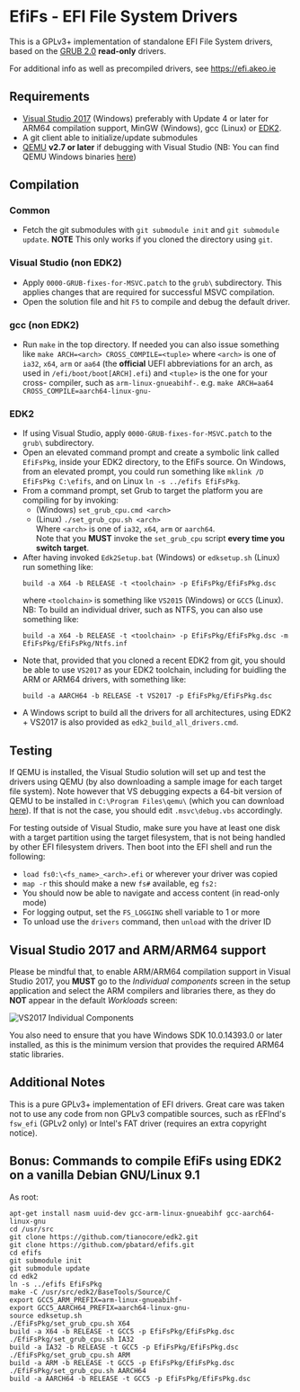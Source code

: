 EfiFs - EFI File System Drivers
===============================

This is a GPLv3+ implementation of standalone EFI File System drivers, based on
the [GRUB 2.0](http://www.gnu.org/software/grub/) __read-only__ drivers.

For additional info as well as precompiled drivers, see https://efi.akeo.ie

## Requirements

* [Visual Studio 2017](https://www.visualstudio.com/vs/community/) (Windows)
  preferably with Update 4 or later for ARM64 compilation support, MinGW
  (Windows), gcc (Linux) or [EDK2](https://github.com/tianocore/edk2).
* A git client able to initialize/update submodules
* [QEMU](http://www.qemu.org) __v2.7 or later__ if debugging with Visual Studio
  (NB: You can find QEMU Windows binaries [here](https://qemu.weilnetz.de/w64/))

## Compilation

### Common

* Fetch the git submodules with `git submodule init` and `git submodule update`.
  __NOTE__ This only works if you cloned the directory using `git`.

### Visual Studio (non EDK2)

* Apply `0000-GRUB-fixes-for-MSVC.patch` to the `grub\` subdirectory. This
  applies changes that are required for successful MSVC compilation.
* Open the solution file and hit `F5` to compile and debug the default driver.

### gcc (non EDK2)

* Run `make` in the top directory. If needed you can also issue something like
  `make ARCH=<arch> CROSS_COMPILE=<tuple>` where `<arch>` is one of `ia32`,
  `x64`, `arm` or `aa64` (the __official__ UEFI abbreviations for an arch, as
  used in `/efi/boot/boot[ARCH].efi`) and `<tuple>` is the one for your cross-
  compiler, such as `arm-linux-gnueabihf-`.
  e.g. `make ARCH=aa64 CROSS_COMPILE=aarch64-linux-gnu-`

### EDK2

* If using Visual Studio, apply `0000-GRUB-fixes-for-MSVC.patch` to the `grub\`
  subdirectory.
* Open an elevated command prompt and create a symbolic link called `EfiFsPkg`,
  inside your EDK2 directory, to the EfiFs source. On Windows, from an elevated
  prompt, you could run something like `mklink /D EfiFsPkg C:\efifs`, and on
  Linux `ln -s ../efifs EfiFsPkg`.
* From a command prompt, set Grub to target the platform you are compiling for
  by invoking:
  * (Windows) `set_grub_cpu.cmd <arch>`
  * (Linux) `./set_grub_cpu.sh <arch>`  
  Where `<arch>` is one of `ia32`, `x64`, `arm` or `aarch64`.  
  Note that you __MUST__ invoke the `set_grub_cpu` script __every time you
  switch target__.
* After having invoked `Edk2Setup.bat` (Windows) or `edksetup.sh` (Linux) run
  something like:  
  ```
  build -a X64 -b RELEASE -t <toolchain> -p EfiFsPkg/EfiFsPkg.dsc
  ```  
  where `<toolchain>` is something like `VS2015` (Windows) or `GCC5` (Linux).  
  NB: To build an individual driver, such as NTFS, you can also use something
  like:  
  ```
  build -a X64 -b RELEASE -t <toolchain> -p EfiFsPkg/EfiFsPkg.dsc -m EfiFsPkg/EfiFsPkg/Ntfs.inf
  ```
* Note that, provided that you cloned a recent EDK2 from git, you should be able
  to use `VS2017` as your EDK2 toolchain, including for buidling the ARM or 
  ARM64 drivers, with something like:
  ```
  build -a AARCH64 -b RELEASE -t VS2017 -p EfiFsPkg/EfiFsPkg.dsc
  ```
* A Windows script to build all the drivers for all architectures, using EDK2 +
  VS2017 is also provided as `edk2_build_all_drivers.cmd`.

## Testing

If QEMU is installed, the Visual Studio solution will set up and test the
drivers using QEMU (by also downloading a sample image for each target file
system). Note however that VS debugging expects a 64-bit version of QEMU to be
installed in `C:\Program Files\qemu\` (which you can download [here](https://qemu.weilnetz.de/w64/)).
If that is not the case, you should edit `.msvc\debug.vbs` accordingly.

For testing outside of Visual Studio, make sure you have at least one disk with
a target partition using the target filesystem, that is not being handled by
other EFI filesystem drivers.
Then boot into the EFI shell and run the following:
* `load fs0:\<fs_name>_<arch>.efi` or wherever your driver was copied
* `map -r` this should make a new `fs#` available, eg `fs2:`
* You should now be able to navigate and access content (in read-only mode)
* For logging output, set the `FS_LOGGING` shell variable to 1 or more
* To unload use the `drivers` command, then `unload` with the driver ID

## Visual Studio 2017 and ARM/ARM64 support

Please be mindful that, to enable ARM/ARM64 compilation support in Visual
Studio 2017, you __MUST__ go to the _Individual components_ screen in the setup
application and select the ARM compilers and libraries there, as they do __NOT__
appear in the default _Workloads_ screen:

![VS2017 Individual Components](http://files.akeo.ie/pics/VS2017_Individual_Components2.png)

You also need to ensure that you have Windows SDK 10.0.14393.0 or later
installed, as this is the minimum version that provides the required ARM64
static libraries.

## Additional Notes

This is a pure GPLv3+ implementation of EFI drivers. Great care was taken not to
use any code from non GPLv3 compatible sources, such as rEFInd's `fsw_efi`
(GPLv2 only) or Intel's FAT driver (requires an extra copyright notice).

## Bonus: Commands to compile EfiFs using EDK2 on a vanilla Debian GNU/Linux 9.1

As root:
```
apt-get install nasm uuid-dev gcc-arm-linux-gnueabihf gcc-aarch64-linux-gnu
cd /usr/src
git clone https://github.com/tianocore/edk2.git
git clone https://github.com/pbatard/efifs.git
cd efifs
git submodule init
git submodule update
cd edk2
ln -s ../efifs EfiFsPkg
make -C /usr/src/edk2/BaseTools/Source/C
export GCC5_ARM_PREFIX=arm-linux-gnueabihf-
export GCC5_AARCH64_PREFIX=aarch64-linux-gnu-
source edksetup.sh
./EfiFsPkg/set_grub_cpu.sh X64
build -a X64 -b RELEASE -t GCC5 -p EfiFsPkg/EfiFsPkg.dsc
./EfiFsPkg/set_grub_cpu.sh IA32
build -a IA32 -b RELEASE -t GCC5 -p EfiFsPkg/EfiFsPkg.dsc
./EfiFsPkg/set_grub_cpu.sh ARM
build -a ARM -b RELEASE -t GCC5 -p EfiFsPkg/EfiFsPkg.dsc
./EfiFsPkg/set_grub_cpu.sh AARCH64
build -a AARCH64 -b RELEASE -t GCC5 -p EfiFsPkg/EfiFsPkg.dsc
```
